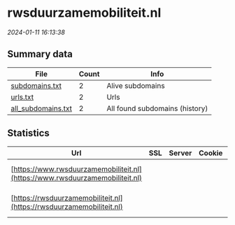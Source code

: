 # rwsduurzamemobiliteit.nl
*2024-01-11 16:13:38*
## Summary data
| File       | Count | Info |
|------------|-------|------|
|[subdomains.txt](/data/rwsduurzamemobiliteit.nl/subdomains.txt)|2|Alive subdomains|
|[urls.txt](/data/rwsduurzamemobiliteit.nl/urls.txt)|2|Urls|
|[all_subdomains.txt](/data/rwsduurzamemobiliteit.nl/all_subdomains.txt)|2|All found subdomains (history)|
## Statistics
| Url | SSL | Server | Cookie | HSTS | CSP | XFO | XXP | RP | Tech |Title |
|------------|-------|------|------|------|------|------|------|------|------|------|
|[https://www.rwsduurzamemobiliteit.nl](https://www.rwsduurzamemobiliteit.nl)| || |:white_check_mark: | 1:white_check_mark: | 2:white_check_mark: | 3:white_check_mark: |HSTS Microsoft ASP.NET:-|Object moved|
|[https://rwsduurzamemobiliteit.nl](https://rwsduurzamemobiliteit.nl)| || |:white_check_mark: | 1:white_check_mark: | 2:white_check_mark: | 3:white_check_mark: |HSTS Microsoft ASP.NET:-|Duurzame Mobilit...|